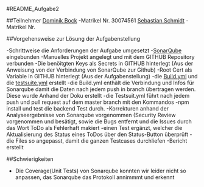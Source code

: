 #README_Aufgabe2

##Teilnehmer
    [Dominik Bock](https://github.com/DoBo91)          -Matrikel Nr. 30074561
    [Sebastian Schmidt](https://github.com/DrDigits)   -Matrikel Nr.


##Vorgehensweise zur Lösung der Aufgabenstellung


   -Schrittweise die Anforderungen der Aufgabe umgesetzt
   -[SonarQube](https://hopper.fh-swf.de/sonarqube/dashboard?id=todo_DoBo_SeSch) eingebunden
        -Manuelles Projekt angelegt und mit dem GITHUB Repository verbunden
        -Die benöitgten Keys als Secrets in GITHUB hinterlegt (Aus der Anweisung von der Verbindung von SonarQube zur Github)
        -Root Cert als Variable in GITHUB hinterlegt (Aus der Aufgabenstellung)
    -die [Build.yml](./github/workflows/build.yml) und die [testsuite.yml](./github/workflows/testsuite.yml) erstellt
      -die Build.yml enthält die Verbindung und Infos für Sonarqube damit die Daten nach jedem push in branch übertragen werden. Diese wurde Anhand der Doku erstellt
      -die Testsuit.yml führt nach jedem push und pull request auf dem master branch mit den Kommandos -npm install und test die backend Test durch. 
    -Korrekturen anhand der Analyseergebnisse von Sonarqube vorgenommen (Security Review vorgenommen und besätigt, sowie die Bugs entfernt und die Issues durch das Wort ToDo als Fehlerhaft makiert
    -einen Test ergänzt, welcher die Aktualisierung des Status eines ToDos über den Status-Button überprüft
    -die Files so angepasst, damit die ganzen Testcases durchliefen
    -Bericht erstellt

##Schwierigkeiten

  - Die Coverage(Unit Tests) von Sonarqube konnten wir leider nicht so anpassen, das Sonarqube das Protokoll annimmmt und erkennt

